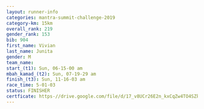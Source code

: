 ```yaml
---
layout: runner-info 
categories: mantra-summit-challenge-2019 
category-km: 15km 
overall_rank: 219
gender_rank: 153
bib: 904
first_name: Vivian
last_name: Junita
gender: M
team_name: 
start_(t1): Sun, 06-15-00 am
mbah_kamad_(t2): Sun, 07-19-29 am
finish_(t3): Sun, 11-16-03 am
race_time: 5-01-03
status: FINISHER
certficate: https-//drive.google.com/file/d/17_v8UCr26E2n_kxCqZw4TO4SZkcmP5-A/view?usp=sharing
---
```

